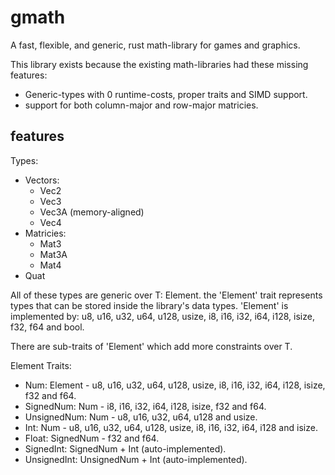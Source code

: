 # gmath
A fast, flexible, and generic, rust math-library for games and graphics.

This library exists because the existing math-libraries had these missing features:

* Generic-types with 0 runtime-costs, proper traits and SIMD support.
* support for both column-major and row-major matricies.

## features

Types:
* Vectors:
  * Vec2
  * Vec3
  * Vec3A (memory-aligned)
  * Vec4
* Matricies:
  * Mat3
  * Mat3A
  * Mat4
* Quat

All of these types are generic over T: Element.
the 'Element' trait represents types that can be stored inside the library's data types.
'Element' is implemented by: u8, u16, u32, u64, u128, usize, i8, i16, i32, i64, i128, isize, f32, f64 and bool.

There are sub-traits of 'Element' which add more constraints over T.

Element Traits:
* Num: Element - u8, u16, u32, u64, u128, usize, i8, i16, i32, i64, i128, isize, f32 and f64.
* SignedNum: Num - i8, i16, i32, i64, i128, isize, f32 and f64.
* UnsignedNum: Num - u8, u16, u32, u64, u128 and usize.
* Int: Num - u8, u16, u32, u64, u128, usize, i8, i16, i32, i64, i128 and isize.
* Float: SignedNum - f32 and f64.
* SignedInt: SignedNum + Int (auto-implemented).
* UnsignedInt: UnsignedNum + Int (auto-implemented).

